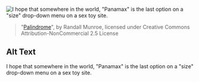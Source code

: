 ![I hope that somewhere in the world, "Panamax" is the last option on a "size" drop-down menu on a sex toy site.](https://imgs.xkcd.com/comics/palindrome.png)
> "[Palindrome](https://xkcd.com/1632/)", by Randall Munroe, licensed under Creative Commons Attribution-NonCommercial 2.5 License

## Alt Text
I hope that somewhere in the world, "Panamax" is the last option on a "size" drop-down menu on a sex toy site.
